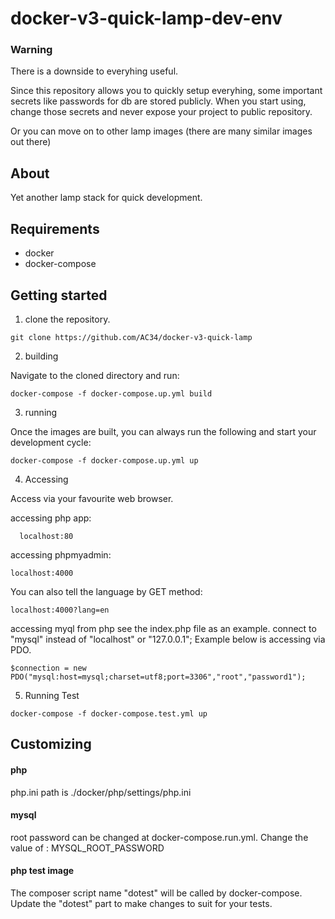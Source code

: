 # docker-v3-quick-lamp-dev-env

### Warning
There is a downside to everyhing useful.

Since this repository allows you to quickly setup everyhing, some important secrets like passwords for db are stored publicly. 
When you start using, change those secrets and never expose your project to public repository. 

Or you can move on to other lamp images (there are many similar images out there)

## About
Yet another lamp stack for quick development.

## Requirements
 - docker
 - docker-compose

## Getting started
1) clone the repository. 

```
git clone https://github.com/AC34/docker-v3-quick-lamp
```
2) building

Navigate to the cloned directory and run:
```
docker-compose -f docker-compose.up.yml build
```

3) running

Once the images are  built, you can always run the following and start your development cycle:
```
docker-compose -f docker-compose.up.yml up
```
4) Accessing

Access via your favourite web browser.

accessing php app:
```
  localhost:80
```
accessing phpmyadmin:
  ```
  localhost:4000
  ```
  You can also tell the language by GET method:
  ```
  localhost:4000?lang=en
  ```
accessing myql from php
  see the index.php file as an example.
  connect to "mysql" instead of "localhost" or "127.0.0.1";
  Example below is accessing via PDO.
```
$connection = new PDO("mysql:host=mysql;charset=utf8;port=3306","root","password1");
```
5) Running Test

```
docker-compose -f docker-compose.test.yml up
```

## Customizing
#### php

php.ini path is ./docker/php/settings/php.ini

#### mysql

root password can be changed at docker-compose.run.yml.
Change the value of : MYSQL_ROOT_PASSWORD

#### php test image
	
The composer script name "dotest" will be called by docker-compose.
Update the "dotest" part to make changes to suit for your tests.

